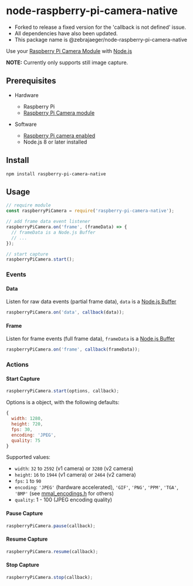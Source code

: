 # node-raspberry-pi-camera-native

- Forked to release a fixed version for the 'callback is not defined' issue.
- All dependencies have also been updated.
- This package name is @zebrajaeger/node-raspberry-pi-camera-native

Use your [Raspberry Pi Camera Module](https://www.raspberrypi.org/documentation/hardware/camera/README.md) with [Node.js](https://nodejs.org)

**NOTE:** Currently only supports still image capture.

## Prerequisites

 * Hardware
   * Raspberry Pi
   * [Raspberry Pi Camera module](https://www.raspberrypi.org/documentation/hardware/camera/README.md)

 * Software
   * [Raspberry Pi camera enabled](https://www.raspberrypi.org/documentation/configuration/camera.md)
   * Node.js 8 or later installed

## Install

```
npm install raspberry-pi-camera-native
```

## Usage

```javascript
// require module
const raspberryPiCamera = require('raspberry-pi-camera-native');

// add frame data event listener
raspberryPiCamera.on('frame', (frameData) => {
  // frameData is a Node.js Buffer
  // ...
});

// start capture
raspberryPiCamera.start();
```

### Events

#### Data

Listen for raw data events (partial frame data), `data` is a [Node.js Buffer](https://nodejs.org/dist/latest/docs/api/buffer.html)

```javascript
raspberryPiCamera.on('data', callback(data));
```

#### Frame

Listen for frame events (full frame data), `frameData` is a [Node.js Buffer](https://nodejs.org/dist/latest/docs/api/buffer.html)

```javascript
raspberryPiCamera.on('frame', callback(frameData));
```

### Actions

#### Start Capture

```javascript
raspberryPiCamera.start(options, callback);
```

Options is a object, with the following defaults:
```javascript
{
  width: 1280,
  height: 720,
  fps: 30,
  encoding: 'JPEG',
  quality: 75
}
```

Supported values:
 * `width`: `32` to `2592` (v1 camera) or `3280` (v2 camera)
 * `height`: `16` to `1944` (v1 camera) or `2464` (v2 camera)
 * `fps`: `1` to `90`
 * `encoding`: `'JPEG'` (hardware accelerated), `'GIF'`, `'PNG'`, `'PPM'`, `'TGA'`, `'BMP'` (see [mmal_encodings.h](https://github.com/raspberrypi/userland/blob/master/interface/mmal/mmal_encodings.h) for others)
 * `quality`: 1 - 100 (JPEG encoding quality)

#### Pause Capture

```javascript
raspberryPiCamera.pause(callback);
```

#### Resume Capture

```javascript
raspberryPiCamera.resume(callback);
```

#### Stop Capture

```javascript
raspberryPiCamera.stop(callback);
```
